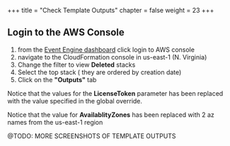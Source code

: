 +++
title = "Check Template Outputs"
chapter = false
weight = 23
+++


## Login to the AWS Console

1. from the [Event Engine dashboard](https://dashboard.eventengine.run/) click login to AWS console
2. navigate to the CloudFormation console in us-east-1 (N. Virginia)
3. Change the filter to view **Deleted** stacks
3. Select the top stack ( they are ordered by creation date)
4. Click on the **"Outputs"** tab

Notice that the values for the **LicenseToken** parameter has been replaced with the value 
specified in the global override.

Notice that the value for **AvailablityZones** has been replaced with 2 az names from the 
us-east-1 region


@TODO: MORE SCREENSHOTS OF TEMPLATE OUTPUTS
